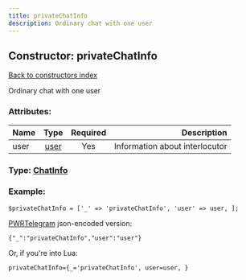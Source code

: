 ```yaml
---
title: privateChatInfo
description: Ordinary chat with one user
---
```

## Constructor: privateChatInfo  
[Back to constructors index](index.md)



Ordinary chat with one user

### Attributes:

| Name     |    Type       | Required | Description |
|----------|:-------------:|:--------:|------------:|
|user|[user](../types/user.md) | Yes|Information about interlocutor|



### Type: [ChatInfo](../types/ChatInfo.md)


### Example:

```
$privateChatInfo = ['_' => 'privateChatInfo', 'user' => user, ];
```  

[PWRTelegram](https://pwrtelegram.xyz) json-encoded version:

```
{"_":"privateChatInfo","user":"user"}
```


Or, if you're into Lua:  


```
privateChatInfo={_='privateChatInfo', user=user, }

```


